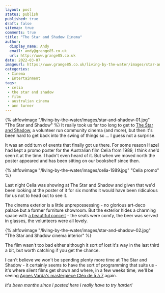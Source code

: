 ```yaml
---
layout: post
status: publish
published: true 
draft: false
sitemap: true
comments: true
title: "The Star and Shadow Cinema"
author:
  display_name: Andy
  email: andy@grange85.co.uk
  url: http://www.grange85.co.uk
date: 2022-03-07
imageurl: https://www.grange85.co.uk/living-by-the-water/images/star-and-shadow-01.jpg
categories:
 - Cinema
 - Entertainment
tags:
 - celia
 - the star and shadow
 - film
 - australian cinema
 - ann turner
---
```

{% ahfowimage "/living-by-the-water/images/star-and-shadow-01.jpg" "The Star and Shadow" %}
It really took us far too long to get to [The Star and Shadow](https://starandshadow.org.uk/), a volunteer run community cinema (and more), but then it's been hard to get back into the swing of things so ... I guess not a surprise.

It was an odd turn of events that finally got us there. For some reason Hazel had kept a promo poster for the Australian film Celia from 1989, I think she'd seen it at the time. I hadn't even heard of it. But when we moved north the poster appeared and has been sitting on our bookshelf since then.

{% ahfowimage "/living-by-the-water/images/celia-1989.jpg" "Celia promo" %}

Last night Celia was showing at The Star and Shadow and given that we'd been looking at the poster of it for six months it would have been ridiculous for us not to head out to see it.

The cinema exterior is a little unprepossessing - no glorious art-deco palace but a former furniture showroom. But the exterior hides a charming space with [a beautiful conceit](https://www.starandshadow.org.uk/about/sas/) - the seats were comfy, the beer was served in glasses, the volunteers were all lovely.

{% ahfowimage "/living-by-the-water/images/star-and-shadow-02.jpg" "The Star and Shadow cinema interior" %}

The film wasn't too bad either although it sort of lost it's way in the last third a bit, but worth catching if you get the chance.

I can't believe we won't be spending plenty more time at The Star and Shadow - it certainly seems to have the sort of programming that suits us - it's where silent films get shown and where, in a few weeks time, we'll be seeing [Agnes Varda's masterpiece Cléo de 5 à 7](https://starandshadow.org.uk/programme/event/cleo-from-5-7,5957/) again.

_It's been months since I posted here I really have to try harder!_
